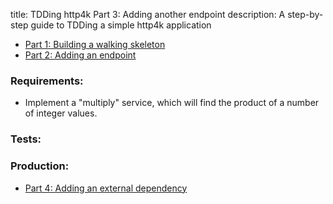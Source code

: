 title: TDDing http4k Part 3: Adding another endpoint
description: A step-by-step guide to TDDing a simple http4k application

- [Part 1: Building a walking skeleton](../_1)
- [Part 2: Adding an endpoint](../_2)

### Requirements:
- Implement a "multiply" service, which will find the product of a number of integer values.

### Tests:

<script src="https://gist-it.appspot.com/https://github.com/http4k/http4k/blob/master/src/docs/guide/tutorials/tdding_http4k/_3/tests.kt"></script>

### Production:

<script src="https://gist-it.appspot.com/https://github.com/http4k/http4k/blob/master/src/docs/guide/tutorials/tdding_http4k/_3/project.kt"></script>

- [Part 4: Adding an external dependency](../_4)
